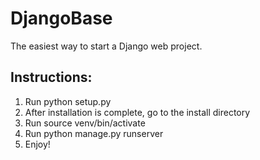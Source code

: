 DjangoBase
==========

The easiest way to start a Django web project.

## Instructions:

1. Run python setup.py <project name> <install directory>
2. After installation is complete, go to the install directory
3. Run source venv/bin/activate
4. Run python manage.py runserver
5. Enjoy!
